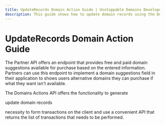 ```yaml
---
title: UpdateRecords Domain Action Guide | Unstoppable Domains Developer Portal
description: This guide shows how to update domain records using the Domains Actions API.
---
```


# UpdateRecords Domain Action Guide

The Partner API offers an endpoint that provides free and paid domain suggestions available for purchase based on the entered information. Partners can use this endpoint to implement a domain suggestions field in their application to shows users alternative domains they can purchase if what they want isn't available.

The Domains Actions API offers the functionality to generate

update domain records

necessity to form transactions on the client and use a convenient API that returns the list of transactions that needs to be performed.
